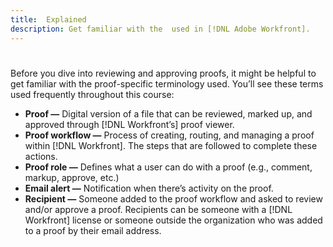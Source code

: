 ```yaml
---
title:  Explained
description: Get familiar with the  used in [!DNL Adobe Workfront].
---
```

# 

Before you dive into reviewing and approving proofs, it might be helpful to get familiar with the proof-specific terminology used. You’ll see these terms used frequently throughout this course:

* **Proof —** Digital version of a file that can be reviewed, marked up, and approved through [!DNL Workfront’s] proof viewer. 
* **Proof workflow —** Process of creating, routing, and managing a proof within [!DNL Workfront]. The steps that are followed to complete these actions.
* **Proof role —** Defines what a user can do with a proof (e.g., comment, markup, approve, etc.)
* **Email alert —** Notification when there’s activity on the proof.
* **Recipient —** Someone added to the proof workflow and asked to review and/or approve a proof. Recipients can be someone with a [!DNL Workfront] license or someone outside the organization who was added to a proof by their email address.

<!--
For a complete list of [!DNL Workfront] proof terms, download this guide.
-->
